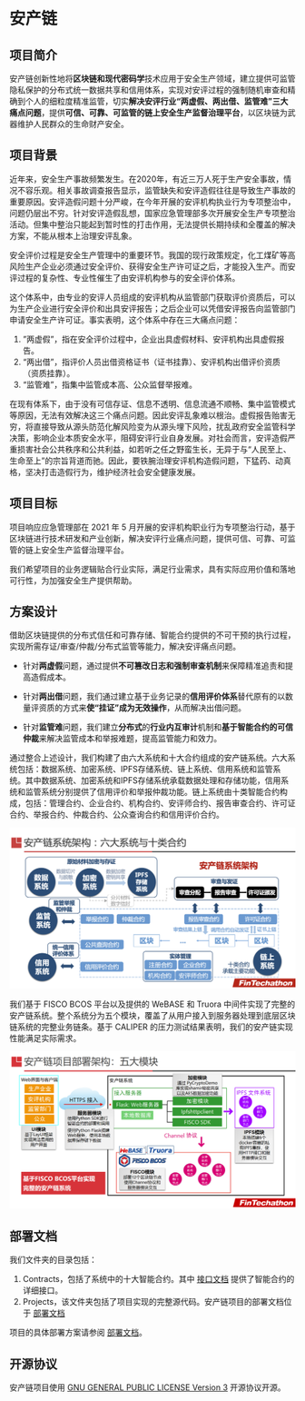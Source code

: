 

# 安产链

## 项目简介

安产链创新性地将**区块链和现代密码学**技术应用于安全生产领域，建立提供可监管隐私保护的分布式统一数据共享和信用体系，实现对安评过程的强制随机审查和精确到个人的细粒度精准监管，切实**解决安评行业“两虚假、两出借、监管难”三大痛点问题**，提供**可信、可靠、可监管的链上安全生产监督治理平台**，以区块链为武器维护人民群众的生命财产安全。

## 项目背景

近年来，安全生产事故频繁发生。在2020年，有近三万人死于生产安全事故，情况不容乐观。相关事故调查报告显示，监管缺失和安评造假往往是导致生产事故的重要原因。安评造假问题十分严峻，在今年开展的安评机构执业行为专项整治中，问题仍层出不穷。针对安评造假乱想，国家应急管理部多次开展安全生产专项整治活动。但集中整治只能起到暂时性的打击作用，无法提供长期持续和全覆盖的解决方案，不能从根本上治理安评乱象。

安全评价过程是安全生产管理中的重要环节。我国的现行政策规定，化工煤矿等高风险生产企业必须通过安全评价、获得安全生产许可证之后，才能投入生产。而安评过程的复杂性、专业性催生了由安评机构参与的安全评价体系。

这个体系中，由专业的安评人员组成的安评机构从监管部门获取评价资质后，可以为生产企业进行安全评价和出具安评报告；之后企业可以凭借安评报告向监管部门申请安全生产许可证。事实表明，这个体系中存在三大痛点问题：

1. ”两虚假”，指在安全评价过程中，企业出具虚假材料、安评机构出具虚假报告。
2. “两出借”，指评价人员出借资格证书（证书挂靠）、安评机构出借评价资质（资质挂靠）。
3. “监管难”，指集中监管成本高、公众监督举报难。

在现有体系下，由于没有可信存证、信息不透明、信息流通不顺畅、集中监管模式等原因，无法有效解决这三个痛点问题。因此安评乱象难以根治。虚假报告贻害无穷，将直接导致从源头防范化解风险变为从源头埋下风险，扰乱政府安全监管科学决策，影响企业本质安全水平，阻碍安评行业自身发展。对社会而言，安评造假严重损害社会公共秩序和公共利益，如若听之任之野蛮生长，无异于与“人民至上、生命至上”的宗旨背道而驰。因此，要铁腕治理安评机构造假问题，下猛药、动真格，坚决打击造假行为，维护经济社会安全健康发展。

## 项目目标

项目响应应急管理部在 2021 年 5 月开展的安评机构职业行为专项整治行动，基于区块链进行技术研发和产业创新，解决安评行业痛点问题，提供可信、可靠、可监管的链上安全生产监督治理平台。

我们希望项目的业务逻辑贴合行业实际，满足行业需求，具有实际应用价值和落地可行性，为加强安全生产提供帮助。

## 方案设计

借助区块链提供的分布式信任和可靠存储、智能合约提供的不可干预的执行过程，实现所需存证/审查/仲裁/分布式监管等能力，解决安评痛点问题。

* 针对**两虚假**问题，通过提供**不可篡改日志和强制审查机制**来保障精准追责和提高造假成本。

* 针对**两出借**问题，我们通过建立基于业务记录的**信用评价体系**替代原有的以数量评资质的方式来**使“挂证”成为无效操作**，从而解决出借问题。

* 针对**监管难**问题，我们建立**分布式**的**行业内互审计**机制和**基于智能合约的可信仲裁**来解决监管成本和举报难题，提高监管能力和效力。

通过整合上述设计，我们构建了由六大系统和十大合约组成的安产链系统。六大系统包括：数据系统、加密系统、IPFS存储系统、链上系统、信用系统和监管系统。其中数据系统、加密系统和IPFS存储系统承载数据处理和存储功能，信用系统和监管系统分别提供了信用评价和举报仲裁功能。链上系统由十类智能合约构成，包括：管理合约、企业合约、机构合约、安评师合约、报告审查合约、许可证合约、举报合约、仲裁合约、公众查询合约和信用评价合约。

![System](img/system.png)

我们基于 FISCO BCOS 平台以及提供的 WeBASE 和 Truora 中间件实现了完整的安产链系统。整个系统分为五个模块，覆盖了从用户接入到服务器处理到底层区块链系统的完整业务链条。基于 CALIPER 的压力测试结果表明，我们的安产链实现性能满足实际需求。

![Module](img/module.png)

## 部署文档

我们文件夹的目录包括：

1. Contracts，包括了系统中的十大智能合约。其中 [接口文档](Contracts/ReadMe.md) 提供了智能合约的详细接口。
2. Projects，该文件夹包括了项目实现的完整源代码。安产链项目的部署文档位于 [部署文档](Project/ReadMe.md)

项目的具体部署方案请参阅 [部署文档](Project/ReadMe.md)。

## 开源协议

安产链项目使用  [GNU GENERAL PUBLIC LICENSE Version 3](Project/LICENSE) 开源协议开源。


